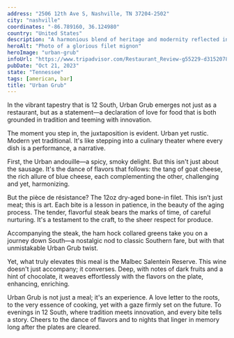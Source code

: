 ```yaml
---
address: "2506 12th Ave S, Nashville, TN 37204-2502"
city: "nashville"
coordinates: "-86.789160, 36.124980"
country: "United States"
description: "A harmonious blend of heritage and modernity reflected in artful dishes"
heroAlt: "Photo of a glorious filet mignon"
heroImage: "urban-grub"
infoUrl: "https://www.tripadvisor.com/Restaurant_Review-g55229-d3152078-Reviews-Urban_Grub-Nashville_Davidson_County_Tennessee.html"
pubDate: "Oct 21, 2023"
state: "Tennessee"
tags: [american, bar]
title: "Urban Grub"
---
```


In the vibrant tapestry that is 12 South, Urban Grub emerges not just as a restaurant, but as a statement—a declaration of love for food that is both grounded in tradition and teeming with innovation.

The moment you step in, the juxtaposition is evident. Urban yet rustic. Modern yet traditional. It's like stepping into a culinary theater where every dish is a performance, a narrative.

First, the Urban andouille—a spicy, smoky delight. But this isn't just about the sausage. It's the dance of flavors that follows: the tang of goat cheese, the rich allure of blue cheese, each complementing the other, challenging and yet, harmonizing.

But the pièce de résistance? The 12oz dry-aged bone-in filet. This isn’t just meat; this is art. Each bite is a lesson in patience, in the beauty of the aging process. The tender, flavorful steak bears the marks of time, of careful nurturing. It's a testament to the craft, to the sheer respect for produce.

Accompanying the steak, the ham hock collared greens take you on a journey down South—a nostalgic nod to classic Southern fare, but with that unmistakable Urban Grub twist.

Yet, what truly elevates this meal is the Malbec Salentein Reserve. This wine doesn't just accompany; it converses. Deep, with notes of dark fruits and a hint of chocolate, it weaves effortlessly with the flavors on the plate, enhancing, enriching.

Urban Grub is not just a meal; it's an experience. A love letter to the roots, to the very essence of cooking, yet with a gaze firmly set on the future. To evenings in 12 South, where tradition meets innovation, and every bite tells a story. Cheers to the dance of flavors and to nights that linger in memory long after the plates are cleared.
